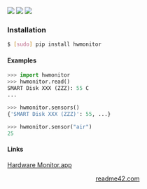 <!--
https://readme42.com
-->


[![](https://img.shields.io/pypi/v/hwmonitor.svg?maxAge=3600)](https://pypi.org/project/hwmonitor/)
[![](https://img.shields.io/badge/License-Unlicense-blue.svg?longCache=True)](https://unlicense.org/)
[![](https://github.com/andrewp-as-is/hwmonitor.py/workflows/tests42/badge.svg)](https://github.com/andrewp-as-is/hwmonitor.py/actions)

### Installation
```bash
$ [sudo] pip install hwmonitor
```

#### Examples
```python
>>> import hwmonitor
>>> hwmonitor.read()
SMART Disk XXX (ZZZ): 55 C
...

>>> hwmonitor.sensors()
{'SMART Disk XXX (ZZZ)': 55, ...}

>>> hwmonitor.sensor("air")
25
```

#### Links
[Hardware Monitor.app](https://www.bresink.com/osx/HardwareMonitor.html)

<p align="center">
    <a href="https://readme42.com/">readme42.com</a>
</p>